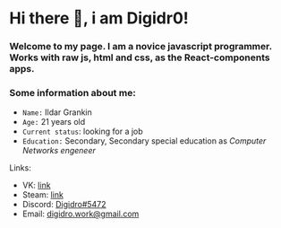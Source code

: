 # Hi there 👋, i am Digidr0!
### Welcome to my page. I am a novice javascript programmer. Works with raw js, html and css, as the React-components apps.

### Some information about me:
- `Name:` Ildar Grankin
- `Age:` 21 years old
- `Current status`: looking for a job
- `Education:` Secondary, Secondary special education as *Computer Networks engeneer*


Links:

- VK: [link](https:vk.com/digidro)
- Steam: [link](https://steamcommunity.com/id/Digidro/)
- Discord: [Digidro#5472](https://discordapp.com/users/330829326297726977)
- Email: digidro.work@gmail.com 
